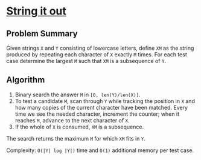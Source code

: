 # [String it out](https://www.spoj.com/problems/SUBS/)

## Problem Summary
Given strings `X` and `Y` consisting of lowercase letters, define `XM` as the string
produced by repeating each character of `X` exactly `M` times.
For each test case determine the largest `M` such that `XM` is a subsequence of `Y`.

## Algorithm
1. Binary search the answer `M` in `[0, len(Y)/len(X)]`.
2. To test a candidate `M`, scan through `Y` while tracking the position
   in `X` and how many copies of the current character have been matched.
   Every time we see the needed character, increment the counter; when it
   reaches `M`, advance to the next character of `X`.
3. If the whole of `X` is consumed, `XM` is a subsequence.

The search returns the maximum `M` for which `XM` fits in `Y`.

Complexity: `O(|Y| log |Y|)` time and `O(1)` additional memory per test case.
